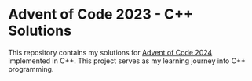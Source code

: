 # Advent of Code 2023 - C++ Solutions

This repository contains my solutions for [Advent of Code 2024](https://adventofcode.com/2024) implemented in C++. This project serves as my learning journey into C++ programming.

